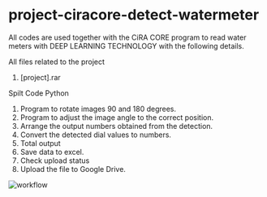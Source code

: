 # project-ciracore-detect-watermeter
All codes are used together with the CiRA CORE program to read water meters with DEEP LEARNING TECHNOLOGY with the following details.

All files related to the project
1. [project].rar 

Spilt Code Python
1. Program to rotate images 90 and 180 degrees.
2. Program to adjust the image angle to the correct position.
3. Arrange the output numbers obtained from the detection.
4. Convert the detected dial values to numbers.
5. Total output
6. Save data to excel.
7. Check upload status
8. Upload the file to Google Drive.

![workflow](https://github.com/redsoul2032/project-ciracore-detect-watermeter/assets/67827372/00471e57-89bf-4aa4-bef2-4a5846a45e71)
